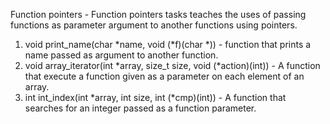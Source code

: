 Function pointers - Function pointers tasks teaches the uses of passing functions as parameter    argument to another functions using pointers.
1. void print_name(char *name, void (*f)(char *)) - function that prints a name passed as argument to another function.
2. void array_iterator(int *array, size_t size, void (*action)(int)) - A function that execute a function given as a parameter on each element of an array.
3. int int_index(int *array, int size, int (*cmp)(int)) - A function that searches for an integer passed as a function parameter.
